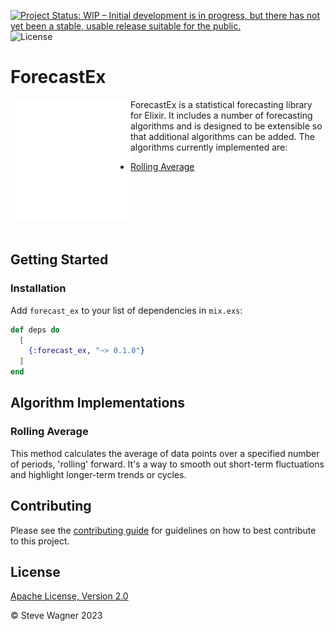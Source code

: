 [![Project Status: WIP – Initial development is in progress, but there has not yet been a stable, usable release suitable for the public.](https://www.repostatus.org/badges/latest/wip.svg)](https://www.repostatus.org/#wip)
![License](https://img.shields.io/badge/License-Apache%202.0-blue.svg)

# ForecastEx

<img src="logo.svg" align="left" width="192px" height="192px"/>

ForecastEx is a statistical forecasting library for Elixir. It includes a number of forecasting algorithms and is designed to be extensible so that additional algorithms can be added.
The algorithms currently implemented are:

- [Rolling Average](#rolling-average)

<br><br><br><br><br>

## Getting Started

### Installation

Add `forecast_ex` to your list of dependencies in `mix.exs`:

```elixir
def deps do
  [
    {:forecast_ex, "~> 0.1.0"}
  ]
end
```

## Algorithm Implementations

### Rolling Average

This method calculates the average of data points over a specified number of periods, 'rolling' forward. It's a way to smooth out short-term fluctuations and highlight longer-term trends or cycles.

## Contributing

Please see the [contributing guide](https://github.com/ciroque/forecast_ex/blob/main/CONTRIBUTING.md) for guidelines on how to best contribute to this project.

## License

[Apache License, Version 2.0](https://github.com/ciroque/forecast_ex/blob/main/LICENSE)

&copy; Steve Wagner 2023
